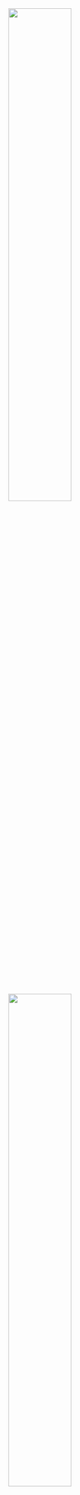 
<img src="https://github-readme-stats.vercel.app/api?username=BinaryFool-Hub&theme=github&show_icons=true&locale=cn&count_private=true&include_all_commits=true&hide=prs,issues" width="50%" alt="" />

<img src="https://github-readme-stats.vercel.app/api/top-langs/?username=BinaryFool-Hub&layout=compact&locale=cn&theme=github" width="50%" alt="" />



